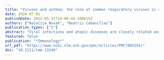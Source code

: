```yaml
---
title: "Viruses and asthma: the role of common respiratory viruses in asthma and its potential meaning for SARS‐CoV‐2"
date: 2020-07-01
publishDate: 2022-05-31T16:00:44.580615Z
authors: ["Natalija Novak", "Beatriz Cabanillas"]
publication_types: ["2"]
abstract: "Viral infections and atopic diseases are closely related and contribute to each other. The physiological deficiencies and immune mechanisms that underlie atopic diseases can result in a suboptimal defense against multiple viruses and promote a suitable environment for their proliferation and dissemination. Viral infections, on the other hand, can induce per se several immunological mechanisms involved in allergic inflammation capable to promote the initiation or exacerbation of atopic diseases such as atopic asthma. In a world that is affected more and more by factors that significantly impact the prevalence of atopic diseases, coronavirus disease 2019 (COVID‐19) induced by the novel coronavirus severe acute respiratory syndrome (SARS‐CoV‐2) is having an unprecedented impact with still unpredictable consequences. Therefore, it is of crucial importance to revise the available scientific literature regarding the association between common respiratory viruses and asthma, as well as the newly emerging data about the molecular mechanisms of SARS‐CoV‐2 infection and its possible relation with asthma, to better understand the interrelation between common viruses and asthma and its potential meaning on the current global pandemic of COVID‐19."
featured: false
publication: "*Immunology*"
url_pdf: "https://www.ncbi.nlm.nih.gov/pmc/articles/PMC7405154/"
doi: "10.1111/imm.13240"
---
```



